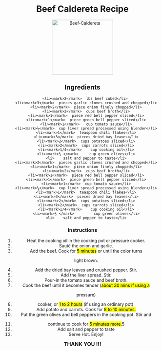 <!DOCTYPE html>
<html>
<head>
<title>Recipe</title>
</head>
<body style=text-align:center;>
<style>




body {
  background-image: url('Beef-Caldereta.jpg');
  background-repeat: no-repeat;
  background-attachment: fixed; 
  background-size: 100% 100%;
}

mark { 
  background-color: red;
  color: black;
}
</style>
</head>
<body>



<h1 style=text-align:center;>Beef Caldereta Recipe</h1>
<img src="Beef-Caldereta.jpg" alt="Beef-Caldereta" width="200" height="180">

<h2 style=text-align:center;> Ingredients </h2>
<ul>
	

	<li><mark>2</mark> 	lbs beef cubed</li> 
	<li><mark>3</mark> 	pieces garlic cloves crushed and chopped</li>
    <li><mark>2</mark> 	piece onion finely chopped</li>
    <li><mark>2</mark> 	cups beef broth</li>
    <li><mark>1</mark> 	piece red bell pepper sliced</li>
    <li><mark>1</mark> 	piece green bell pepper sliced</li>
    <li><mark>1</mark>	 cup tomato sauce</li>
    <li><mark>½</mark> 	cup liver spread processed using blender</li>
    <li><mark>1</mark> 	teaspoon chili flakes</li>
    <li><mark>3</mark> 	pieces dried bay leaves</li>
    <li><mark>2</mark> 	cups potatoes sliced</li>
    <li><mark>2</mark> 	cups carrots sliced</li>
    <li><mark>1/4</mark> 	cup cooking oil</li>
    <li><mark>⅔ </mark> 	cup green olives</li>
    <li>	salt and pepper to taste</li>
    <li><mark>3</mark>	pieces garlic cloves crushed and chopped</li>
    <li><mark>1</mark> 	piece onion finely chopped</li>
    <li><mark>2</mark> 	cups beef broth</li>
    <li><mark>1</mark> 	piece red bell pepper sliced</li>
    <li><mark>1</mark> 	piece green bell pepper sliced</li>
    <li><mark>1</mark> 	cup tomato sauce</li>
    <li><mark>½</mark> 	cup liver spread processed using blender</li>
    <li><mark>1</mark> 	teaspoon chili flakes</li>
    <li><mark>3</mark> 	pieces dried bay leaves</li>
    <li><mark>2</mark>	cups potatoes sliced</li>
    <li><mark>2</mark> 	cups carrots sliced</li>
    <li><mark>1/4</mark> 	cup cooking oil</li>
    <li><mark>⅔ </mark>  		cup green olives</li>
    <li>	salt and pepper to taste</li>
</ul>
<h3>Instructions</h3>
<ol style=type"1">
	<li>Heat the cooking oil in the cooking pot or pressure cooker.</li>
    <li>Sauté the onion and garlic.</li>
    <li>Add the beef. Cook for <mark>5 minutes</mark>	or until the color turns 

light brown.</li>
    <li>Add the dried bay leaves and crushed pepper. Stir.</li>
    <li>Add the liver spread. Stir.</li>
    <li>Pour-in the tomato sauce and beef broth.</li>
    <li>Cook the beef until it becomes tender (<mark>about 30 mins if using a 

pressure</mark>)  </li> 
    <li>cooker, or <mark>1 to 2 hours</mark> 	(if using an ordinary pot).</li>
    <li>Add potato and carrots. Cook for <mark>8 to 10 minutes.</mark></li>
    <li>Put the green olives and bell peppers in the cooking pot. Stir and</li> 

<li>continue to cook for <mark>5 minutes more.</mark>5</li>
    <li>Add salt and pepper to taste</li>
    <li>Serve Hot. Enjoy!</li>
    </ol>	

<p><big><b>THANK YOU	!!!</big></b></p>
</body>
</html>
</style>
